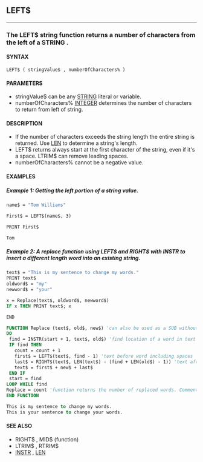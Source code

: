 ## LEFT$
---

### The LEFT$ string function returns a number of characters from the left of a STRING .

#### SYNTAX

`LEFT$ ( stringValue$ , numberOfCharacters% )`

#### PARAMETERS
* stringValue$ can be any [STRING](./STRING.md) literal or variable.
* numberOfCharacters% [INTEGER](./INTEGER.md) determines the number of characters to return from left of string.


#### DESCRIPTION
* If the number of characters exceeds the string length the entire string is returned. Use [LEN](./LEN.md) to determine a string's length.
* LEFT$ returns always start at the first character of the string, even if it's a space. LTRIM$ can remove leading spaces.
* numberOfCharacters% cannot be a negative value.


#### EXAMPLES
##### Example 1: Getting the left portion of a string value.
```vb
name$ = "Tom Williams"

First$ = LEFT$(name$, 3)

PRINT First$
```
  
```vb
Tom
```
  
##### Example 2: A replace function using LEFT$ and RIGHT$ with INSTR to insert a different length word into an existing string.
```vb
text$ = "This is my sentence to change my words."
PRINT text$
oldword$ = "my"
newword$ = "your"

x = Replace(text$, oldword$, newword$)
IF x THEN PRINT text$; x

END

FUNCTION Replace (text$, old$, new$) 'can also be used as a SUB without the count assignment
DO
 find = INSTR(start + 1, text$, old$) 'find location of a word in text
 IF find THEN
   count = count + 1
   first$ = LEFT$(text$, find - 1) 'text before word including spaces
   last$ = RIGHT$(text$, LEN(text$) - (find + LEN(old$) - 1)) 'text after word
   text$ = first$ + new$ + last$
 END IF
 start = find
LOOP WHILE find
Replace = count 'function returns the number of replaced words. Comment out in SUB
END FUNCTION
```
  
```vb
This is my sentence to change my words.
This is your sentence to change your words.
```
  


#### SEE ALSO
* RIGHT$ , MID$ (function)
* LTRIM$ , RTRIM$
* [INSTR](./INSTR.md) , [LEN](./LEN.md)
